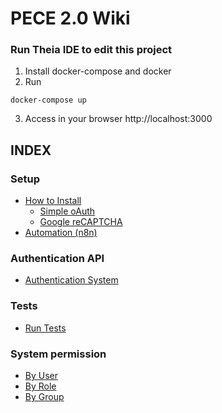 # PECE 2.0 Wiki

### Run Theia IDE to edit this project
1) Install docker-compose and docker
2)  Run
```shell
docker-compose up
```
3) Access in your browser http://localhost:3000

## INDEX

### Setup
* [How to Install](install/index.md)
    - [Simple oAuth](auth/oauth.md)
    - [Google reCAPTCHA](auth/recaptcha.md)   
* [Automation (n8n)](n8n/index.md)

### Authentication API
* [Authentication System](auth/index.md)

### Tests
* [Run Tests](texts/index.md)

### System permission
* [By User](permissions/user.md)
* [By Role](permissions/role.md)
* [By Group](permissions/group.md)